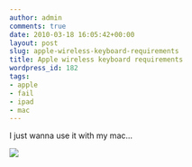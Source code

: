 ```yaml
---
author: admin
comments: true
date: 2010-03-18 16:05:42+00:00
layout: post
slug: apple-wireless-keyboard-requirements
title: Apple wireless keyboard requirements
wordpress_id: 182
tags:
- apple
- fail
- ipad
- mac
---
```


I just wanna use it with my mac...

[![](http://blog.joeygeiger.com/wp-content/uploads/2010/03/apple_wireless_keyboard.jpg)](http://blog.joeygeiger.com/wp-content/uploads/2010/03/apple_wireless_keyboard.jpg)
